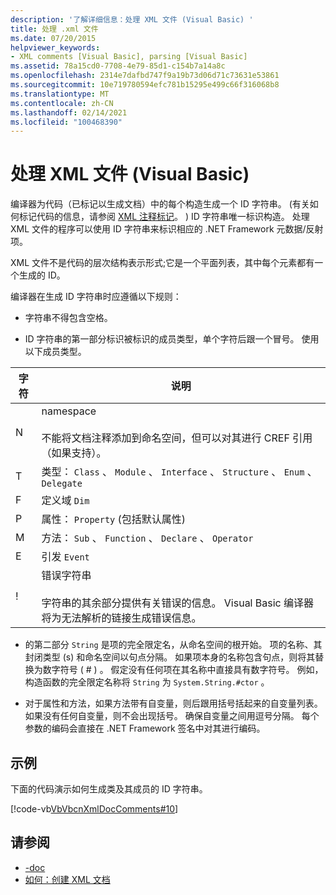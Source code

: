 ```yaml
---
description: '了解详细信息：处理 XML 文件 (Visual Basic) '
title: 处理 .xml 文件
ms.date: 07/20/2015
helpviewer_keywords:
- XML comments [Visual Basic], parsing [Visual Basic]
ms.assetid: 78a15cd0-7708-4e79-85d1-c154b7a14a8c
ms.openlocfilehash: 2314e7dafbd747f9a19b73d06d71c73631e53861
ms.sourcegitcommit: 10e719780594efc781b15295e499c66f316068b8
ms.translationtype: MT
ms.contentlocale: zh-CN
ms.lasthandoff: 02/14/2021
ms.locfileid: "100468390"
---
```

# <a name="processing-the-xml-file-visual-basic"></a>处理 XML 文件 (Visual Basic)

编译器为代码（已标记以生成文档）中的每个构造生成一个 ID 字符串。  (有关如何标记代码的信息，请参阅 [XML 注释标记](../../language-reference/xmldoc/index.md)。 ) ID 字符串唯一标识构造。 处理 XML 文件的程序可以使用 ID 字符串来标识相应的 .NET Framework 元数据/反射项。  
  
 XML 文件不是代码的层次结构表示形式;它是一个平面列表，其中每个元素都有一个生成的 ID。  
  
 编译器在生成 ID 字符串时应遵循以下规则：  
  
- 字符串不得包含空格。  
  
- ID 字符串的第一部分标识被标识的成员类型，单个字符后跟一个冒号。 使用以下成员类型。  
  
|字符|说明|  
|---|---|  
|N|namespace<br /><br /> 不能将文档注释添加到命名空间，但可以对其进行 CREF 引用（如果支持）。|  
|T|类型： `Class` 、 `Module` 、 `Interface` 、 `Structure` 、 `Enum` 、 `Delegate`|  
|F|定义域 `Dim`|  
|P|属性： `Property` (包括默认属性) |  
|M|方法： `Sub` 、 `Function` 、 `Declare` 、 `Operator`|  
|E|引发 `Event`|  
|!|错误字符串<br /><br /> 字符串的其余部分提供有关错误的信息。 Visual Basic 编译器将为无法解析的链接生成错误信息。|  
  
- 的第二部分 `String` 是项的完全限定名，从命名空间的根开始。 项的名称、其封闭类型 (s) 和命名空间以句点分隔。 如果项本身的名称包含句点，则将其替换为数字符号 ( # ) 。 假定没有任何项在其名称中直接具有数字符号。 例如，构造函数的完全限定名称将 `String` 为 `System.String.#ctor` 。  
  
- 对于属性和方法，如果方法带有自变量，则后跟用括号括起来的自变量列表。 如果没有任何自变量，则不会出现括号。 确保自变量之间用逗号分隔。 每个参数的编码会直接在 .NET Framework 签名中对其进行编码。  
  
## <a name="example"></a>示例  

 下面的代码演示如何生成类及其成员的 ID 字符串。  
  
 [!code-vb[VbVbcnXmlDocComments#10](~/samples/snippets/visualbasic/VS_Snippets_VBCSharp/VbVbcnXmlDocComments/VB/Class1.vb#10)]  
  
## <a name="see-also"></a>请参阅

- [-doc](../../reference/command-line-compiler/doc.md)
- [如何：创建 XML 文档](how-to-create-xml-documentation.md)
